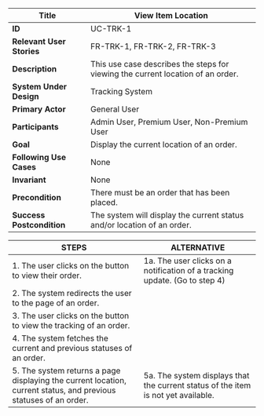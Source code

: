 |Title |   View Item Location      |
|---------|---------|
|**ID**|    UC-TRK-1      |
|**Relevant User Stories**|    FR-TRK-1, FR-TRK-2, FR-TRK-3     |
|**Description**|     This use case describes the steps for viewing the current location of an order.      |
|**System Under Design**|    Tracking System     |
|**Primary Actor**|   General User   |
|**Participants**|    Admin User, Premium User, Non-Premium User    |
|**Goal**| Display the current location of an order.      |
|**Following Use Cases**|    None    |
|**Invariant**| None   |
|**Precondition**|  There must be an order that has been placed.         |
|**Success Postcondition**|    The system will display the current status and/or location of an order.        |


|**STEPS**|**ALTERNATIVE**|
|---------|---------|
| 1.  The user clicks on the button to view their order.    |  1a. The user clicks on a notification of a tracking update. (Go to step 4)     |
| 2.  The system redirects the user to the page of an order.   |      |
| 3.   The user clicks on the button to view the tracking of an order.  |       |
| 4.   The system fetches the current and previous statuses of an order.  |     |
| 5.   The system returns a page displaying the current location, current status, and previous statuses of an order.  | 5a. The system displays that the current status of the item is not yet available.      |
